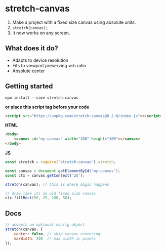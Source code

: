 # stretch-canvas

1. Make a project with a fixed size canvas using absolute units.
2. `stretch(canvas);`
3. It now works on any screen.

## What does it do?
- Adapts to device resolution
- Fits to viewport preserving w:h ratio
- Absolute center

## Getting started
```
npm install --save stretch-canvas
```
**or place this script tag before your code**
```html
<script src="https://unpkg.com/stretch-canvas@0.2.0/index.js"></script>
```
**HTML**
```html
<body>
    <canvas id="my-canvas" width="200" height="100"></canvas>
</body>
```
**JS**
```js
const stretch = require('stretch-canvas').stretch;

const canvas = document.getElementById('my-canvas');
const ctx = canvas.getContext('2d');

stretch(canvas); // this is where magic happens

// draw like its an old fixed size canvas
ctx.fillRect(50, 25, 100, 50);
```

## Docs
```js
// accepts an optional config object
stretch(canvas, {
    center: false, // skip canvas centering
    maxWidth: 300  // max width in pixels
});
```